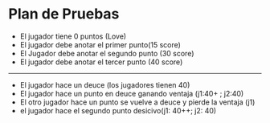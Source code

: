 # Plan de Pruebas   
* El jugador tiene 0 puntos (Love)
* El jugador debe anotar el primer punto(15 score)
* El Jugador debe anotar el segundo punto (30 score)
* El jugador debe anotar el tercer punto (40 score)
 * * *

 * El jugador hace  un deuce (los jugadores tienen 40)
 * El jugador hace un punto en deuce ganando ventaja (j1:40+ ; j2:40)
 * El otro jugador hace un punto se vuelve a deuce  y pierde la ventaja (j1)
 * el jugador hace el segundo punto  desicivo(j1: 40++; j2: 40)